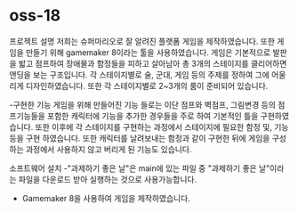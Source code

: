 # oss-18

프로젝트 설명
 저희는 슈퍼마리오로 잘 알려진 플랫폼 게임을 제작하였습니다. 또한 게임을 만들기 위해 gamemaker 8이라는 툴을 사용하였습니다.
게임은 기본적으로 발판을 밟고 점프하여 장애물과 함정들을 피하고 살아남아 총 3개의 스테이지를 클리어하면 앤딩을 보는 구조입니다.
각 스테이지별로 술, 군대, 게임 등의 주제를 정하여 그에 어울리게 디자인하였습니다. 또한 각 스테이지별로 2~3개의 룸이 준비되어 있습니다.

-구현한 기능
 게임을 위해 만들어진 기능 들로는 이단 점프와 벽점프, 그림변경 등의 점프기능들을 포함한 캐릭터에 기능을 추가한 경우들을 주로 하여
기본적인 틀을 구현하였습니다. 또한 이후에 각 스테이지를 구현하는 과정에서 스테이지에 필요한 함정 및, 기능 등을 구현 하였습니다.
또한 캐릭터를 날려보내는 함정과 같이 구현한 뒤에 게임을 구성하는 과정에서 사용하지 않고 버리게 된 기능도 있습니다. 

소프트웨어 설치
 -"과제하기 좋은 날"은 main에 있는 파일 중 "과제하기 좋은 날"이라는 파일을 다운로드 받아 실행하는 것으로 사용가능합니다.
 

* Gamemaker 8을 사용하여 게임을 제작하였습니다.
